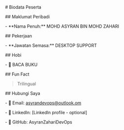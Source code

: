 \# Biodata Peserta



\## Maklumat Peribadi

\- \*\*Nama Penuh:\*\* MOHD ASYRAN BIN MOHD ZAHARI



\## Pekerjaan

\- \*\*Jawatan Semasa:\*\* DESKTOP SUPPORT



\## Hobi

\- 🎯 BACA BUKU



\## Fun Fact

> Trilingual



\## Hubungi Saya

\- 📧 Email: asyrandevops@outlook.om

\- 🔗 LinkedIn: \[LinkedIn profile - optional]

\- 🐙 GitHub: AsyranZahariDevOps

